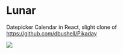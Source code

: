 # Lunar
Datepicker Calendar in React, slight clone of https://github.com/dbushell/Pikaday

![](http://i.imgur.com/MyjtrPX.png)
